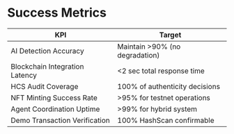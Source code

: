 # Success Metrics

| KPI | Target |
|-----|--------|
| AI Detection Accuracy | Maintain >90% (no degradation) |
| Blockchain Integration Latency | <2 sec total response time |
| HCS Audit Coverage | 100% of authenticity decisions |
| NFT Minting Success Rate | >95% for testnet operations |
| Agent Coordination Uptime | >99% for hybrid system |
| Demo Transaction Verification | 100% HashScan confirmable |
